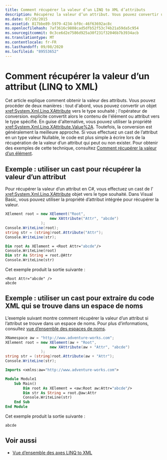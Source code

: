 ```yaml
---
title: Comment récupérer la valeur d’un LINQ to XML d’attributs
description: Récupérez la valeur d’un attribut. Vous pouvez convertir un XAttribute en type souhaité ou utiliser la propriété XAttribute. Value.
ms.date: 07/20/2015
ms.assetid: 817bbe89-5979-4234-bf0c-46f63692ac8c
ms.openlocfilehash: 7af3616c9808cad5dfb52f53c74b21a59da5c954
ms.sourcegitcommit: 0c3ce6d2e7586d925a30f231f32046b7b3934acb
ms.translationtype: MT
ms.contentlocale: fr-FR
ms.lasthandoff: 09/08/2020
ms.locfileid: "89553652"
---
```

# <a name="how-to-retrieve-the-value-of-an-attribute-linq-to-xml"></a>Comment récupérer la valeur d’un attribut (LINQ to XML)

Cet article explique comment obtenir la valeur des attributs. Vous pouvez procéder de deux manières : tout d'abord, vous pouvez convertir un objet <xref:System.Xml.Linq.XAttribute> vers le type souhaité ; l'opérateur de conversion. explicite convertit alors le contenu de l'élément ou attribut vers le type spécifié. En guise d'alternative, vous pouvez utiliser la propriété <xref:System.Xml.Linq.XAttribute.Value%2A>. Toutefois, la conversion est généralement la meilleure approche. Si vous effectuez un cast de l’attribut en un type valeur Nullable, le code est plus simple à écrire lors de la récupération de la valeur d’un attribut qui peut ou non exister. Pour obtenir des exemples de cette technique, consultez [Comment récupérer la valeur d’un élément](retrieve-value-element.md).

## <a name="example-use-a-cast-to-retrieve-the-value-of-an-attribute"></a>Exemple : utiliser un cast pour récupérer la valeur d’un attribut

Pour récupérer la valeur d’un attribut en C#, vous effectuez un cast de l' <xref:System.Xml.Linq.XAttribute> objet vers le type souhaité. Dans Visual Basic, vous pouvez utiliser la propriété d’attribut intégrée pour récupérer la valeur.

```csharp
XElement root = new XElement("Root",
                    new XAttribute("Attr", "abcde")
                );
Console.WriteLine(root);
string str = (string)root.Attribute("Attr");
Console.WriteLine(str);
```

```vb
Dim root As XElement = <Root Attr="abcde"/>
Console.WriteLine(root)
Dim str As String = root.@Attr
Console.WriteLine(str)
```

Cet exemple produit la sortie suivante :

```output
<Root Attr="abcde" />
abcde
```

## <a name="example-use-a-cast-to-retrieve-from-xml-thats-in-a-namespace"></a>Exemple : utiliser un cast pour extraire du code XML qui se trouve dans un espace de noms

L’exemple suivant montre comment récupérer la valeur d’un attribut si l’attribut se trouve dans un espace de noms. Pour plus d’informations, consultez [vue d’ensemble des espaces de noms](namespaces-overview.md).

```csharp
XNamespace aw = "http://www.adventure-works.com";
XElement root = new XElement(aw + "Root",
                    new XAttribute(aw + "Attr", "abcde")
                );
string str = (string)root.Attribute(aw + "Attr");
Console.WriteLine(str);
```

```vb
Imports <xmlns:aw="http://www.adventure-works.com">

Module Module1
    Sub Main()
        Dim root As XElement = <aw:Root aw:Attr="abcde"/>
        Dim str As String = root.@aw:Attr
        Console.WriteLine(str)
    End Sub
End Module
```

Cet exemple produit la sortie suivante :

```output
abcde
```

## <a name="see-also"></a>Voir aussi

- [Vue d’ensemble des axes LINQ to XML](linq-xml-axes-overview.md)
